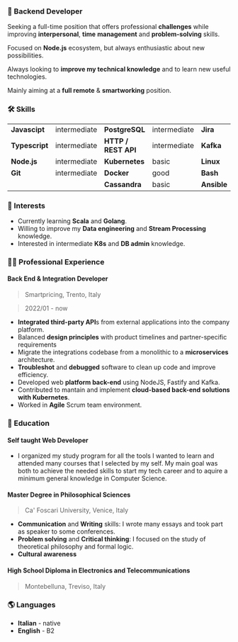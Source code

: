 ### 🎯 Backend Developer

Seeking a full-time position that offers professional **challenges**
while improving **interpersonal**, **time** **management** and **problem-solving**
skills.

Focused on **Node.js** ecosystem, but always enthusiastic about new possibilities.

Always looking to **improve my technical knowledge** and to learn new useful technologies.

Mainly aiming at a **full remote** & **smartworking** position.

### 🛠 Skills

|                |              |                     |              |             |       |
|----------------|--------------|---------------------|--------------|-------------|-------|
| **Javascipt**  | intermediate | **PostgreSQL**      | intermediate | **Jira**    | basic |
| **Typescript** | intermediate | **HTTP / REST API** | intermediate | **Kafka**   | good  |
| **Node.js**    | intermediate | **Kubernetes**      | basic        | **Linux**   | good  |
| **Git**        | intermediate | **Docker**          | good         | **Bash**    | good  |
|                |              | **Cassandra**       | basic        | **Ansible** | basic |

### 🔭 Interests

- Currently learning **Scala** and **Golang**.
- Willing to improve my **Data engineering** and **Stream Processing** knowledge.
- Interested in intermediate **K8s** and **DB admin** knowledge.

### 👨‍🔧 Professional Experience

#### Back End & Integration Developer

> Smartpricing, Trento, Italy

> 2022/01 - now

- **Integrated third-party API**s from external applications into the company platform.
- Balanced **design principles** with product timelines and partner-specific
requirements 
- Migrate the integrations codebase from a monolithic to a **microservices** architecture.
- **Troubleshot** and **debugged** software to clean up code and improve efficiency.
- Developed web **platform back-end** using NodeJS, Fastify and Kafka.
- Contributed to mantain and implement **cloud-based back-end solutions with Kubernetes**.
- Worked in **Agile** Scrum team environment.

### 📃 Education

#### Self taught Web Developer

- I organized my study program for all the tools I wanted to learn and attended many courses that I selected by my self. My main goal was both to achieve the needed skills to start my tech career and to aquire a minimum general knowledge in Computer Science.

#### Master Degree in Philosophical Sciences

> Ca' Foscari University, Venice, Italy

- **Communication** and **Writing** skills: I wrote many essays and took part as speaker to some conferences.
- **Problem solving** and **Critical thinking**: I focused on the study of theoretical philosophy and formal logic.
- **Cultural awareness**

#### High School Diploma in Electronics and Telecommunications

> Montebelluna, Treviso, Italy

### 🌎 Languages

- **Italian** - native
- **English** - B2
